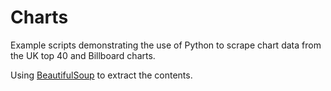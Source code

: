 # Charts

Example scripts demonstrating the use of Python to scrape chart data from the UK top 40 and Billboard charts.

Using [BeautifulSoup](http://www.crummy.com/software/BeautifulSoup/) to extract the contents.